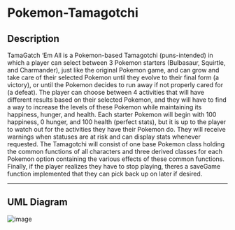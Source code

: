 # Pokemon-Tamagotchi

## **Description**

TamaGatch ‘Em All is a Pokemon-based Tamagotchi (puns-intended) in which a player can select between 3 Pokemon starters (Bulbasaur, Squirtle, and Charmander), just like the original Pokemon game, and can grow and take care of their selected Pokemon until they evolve to their final form (a victory), or until the Pokemon decides to run away if not properly cared for (a defeat). The player can choose between 4 activities that will have different results based on their selected Pokemon, and they will have to find a way to increase the levels of these Pokemon while maintaining its happiness, hunger, and health. Each starter Pokemon will begin with 100 happiness, 0 hunger, and 100 health (perfect stats), but it is up to the player to watch out for the activities they have their Pokemon do. They will receive warnings when statuses are at risk and can display stats whenever requested. The Tamagotchi will consist of one base Pokemon class holding the common functions of all characters and three derived classes for each Pokemon option containing the various effects of these common functions. Finally, if the player realizes they have to stop playing, theres a saveGame function implemented that they can pick back up on later if desired.

-------------------------------------------------------

## **UML Diagram**

![image](https://user-images.githubusercontent.com/114624617/234163813-c1b16edc-824c-4ecd-a20a-734e9e1e2af1.png)
